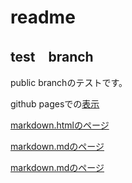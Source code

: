 # readme

## test　branch
public branchのテストです。

github pagesでの[表示](https://dev-higashi-organization.github.io/public_test/)


[markdown.htmlのページ](/markdown.html "markdown.html")

[markdown.mdのページ](/markdown.md "markdown.md")

[markdown.mdのページ](/markdown "markdown")

